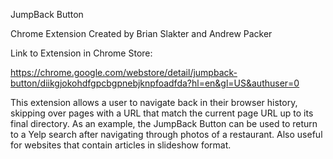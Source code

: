 JumpBack Button

Chrome Extension Created by Brian Slakter and Andrew Packer

Link to Extension in Chrome Store:

https://chrome.google.com/webstore/detail/jumpback-button/diikgjokohdfgpcbgpnebjknpfoadfda?hl=en&gl=US&authuser=0

This extension allows a user to navigate back in their browser history,
skipping over pages with a URL that match the current page URL up to its
final directory. As an example, the JumpBack Button can be used to
return to a Yelp search after navigating through photos of a restaurant.
 Also useful for websites that contain articles in slideshow format.
